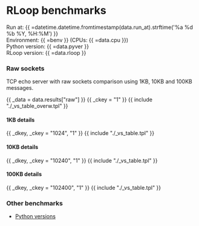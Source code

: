 # RLoop benchmarks

Run at: {{ =datetime.datetime.fromtimestamp(data.run_at).strftime('%a %d %b %Y, %H:%M') }}    
Environment: {{ =benv }} (CPUs: {{ =data.cpu }})    
Python version: {{ =data.pyver }}    
RLoop version: {{ =data.rloop }}    

### Raw sockets

TCP echo server with raw sockets comparison using 1KB, 10KB and 100KB messages.

{{ _data = data.results["raw"] }}
{{ _ckey = "1" }}
{{ include "./_vs_table_overw.tpl" }}

#### 1KB details

{{ _dkey, _ckey = "1024", "1" }}
{{ include "./_vs_table.tpl" }}

#### 10KB details

{{ _dkey, _ckey = "10240", "1" }}
{{ include "./_vs_table.tpl" }}

#### 100KB details

{{ _dkey, _ckey = "102400", "1" }}
{{ include "./_vs_table.tpl" }}

### Other benchmarks

- [Python versions](./pyver.md)
